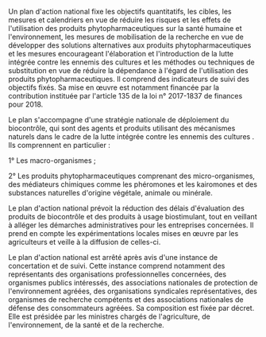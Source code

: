 Un plan d'action national fixe les objectifs quantitatifs, les cibles, les mesures et calendriers en vue de réduire les risques et les effets de l'utilisation des produits phytopharmaceutiques sur la santé humaine et l'environnement, les mesures de mobilisation de la recherche en vue de développer des solutions alternatives aux produits phytopharmaceutiques et les mesures encourageant l'élaboration et l'introduction de la lutte intégrée contre les ennemis des cultures et les méthodes ou techniques de substitution en vue de réduire la dépendance à l'égard de l'utilisation des produits phytopharmaceutiques. Il comprend des indicateurs de suivi des objectifs fixés. Sa mise en œuvre est notamment financée par la contribution instituée par l'article 135 de la loi n° 2017-1837 de finances pour 2018.

Le plan s'accompagne d'une stratégie nationale de déploiement du biocontrôle, qui sont des agents et produits utilisant des mécanismes naturels dans le cadre de la lutte intégrée contre les ennemis des cultures . Ils comprennent en particulier :

1° Les macro-organismes ;

2° Les produits phytopharmaceutiques comprenant des micro-organismes, des médiateurs chimiques comme les phéromones et les kairomones et des substances naturelles d'origine végétale, animale ou minérale.

Le plan d'action national prévoit la réduction des délais d'évaluation des produits de biocontrôle et des produits à usage biostimulant, tout en veillant à alléger les démarches administratives pour les entreprises concernées. Il prend en compte les expérimentations locales mises en œuvre par les agriculteurs et veille à la diffusion de celles-ci.

Le plan d'action national est arrêté après avis d'une instance de concertation et de suivi. Cette instance comprend notamment des représentants des organisations professionnelles concernées, des organismes publics intéressés, des associations nationales de protection de l'environnement agréées, des organisations syndicales représentatives, des organismes de recherche compétents et des associations nationales de défense des consommateurs agréées. Sa composition est fixée par décret. Elle est présidée par les ministres chargés de l'agriculture, de l'environnement, de la santé et de la recherche.
